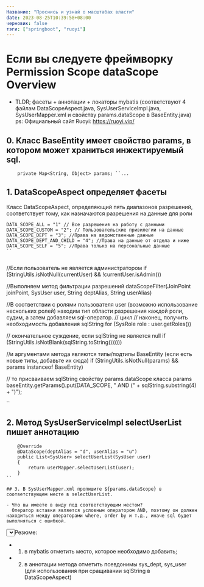 ```yaml
---
Название: "Проснись и узнай о масштабах власти"
date: 2023-08-25T10:39:58+08:00
черновик: false
тэги: ["springboot", "ruoyi"]
---
```

# Если вы следуете фреймворку Permission Scope dataScope Overview

- TLDR; фасеты + аннотации + локаторы mybatis (соответствуют 4 файлам DataScopeAspect.java, SysUserServiceImpl.java, SysUserMapper.xml и свойству params.dataScope в BaseEntity.java) ps: Официальный сайт Ruoyi: https://ruoyi.vip/

## 0. Класс BaseEntity имеет свойство params, в котором может храниться инжектируемый sql.
```
    private Map<String, Object> params; ``...
```

## 1. DataScopeAspect определяет фасеты
Класс DataScopeAspect, определяющий пять диапазонов разрешений, соответствует тому, как назначаются разрешения на данные для роли
```
DATA_SCOPE_ALL = "1" // Все разрешения на работу с данными
DATA_SCOPE_CUSTOM = "2"; // Пользовательские привилегии на данные
DATA_SCOPE_DEPT = "3"; //Права на ведомственные данные
DATA_SCOPE_DEPT_AND_CHILD = "4"; //Права на данные от отдела и ниже
DATA_SCOPE_SELF = "5"; //Права только на персональные данные
``


```
//Если пользователь не является администратором
if (StringUtils.isNotNull(currentUser) && !currentUser.isAdmin())

//Выполняем метод фильтрации разрешений
dataScopeFilter(JoinPoint joinPoint, SysUser user, String deptAlias, String userAlias)

//В соответствии с ролями пользователя user (возможно использование нескольких ролей) находим тип области разрешения каждой роли, судим, а затем добавляем sql-оператор.
// цикл // наконец, получить необходимость добавления sqlString
for (SysRole role : user.getRoles())

// окончательное суждение, если sqlString не является null
if (StringUtils.isNotBlank(sqlString.toString())))))

//и аргументами метода являются типы/подтипы BaseEntity (если есть новые типы, добавьте их сюда)
if (StringUtils.isNotNull(params) && params instanceof BaseEntity)

// то присваиваем sqlString свойству params.dataScope класса params
baseEntity.getParams().put(DATA_SCOPE, " AND (" + sqlString.substring(4) + ")");

``

## 2. Метод SysUserServiceImpl selectUserList пишет аннотацию
```
    @Override
    @DataScope(deptAlias = "d", userAlias = "u")
    public List<SysUser> selectUserList(SysUser user)
    {
        return userMapper.selectUserList(user);
    }
``

## 3. В SysUserMapper.xml пропишите ${params.dataScope} в соответствующем месте в selectUserList.

- Что вы имеете в виду под соответствующим местом?
  Оператор вставки является условным оператором AND, поэтому он должен находиться между операторами where, order by и т.д., иначе sql будет выполняться с ошибкой.
```
<select id="selectUserList" parameterType="SysUser" resultMap="SysUserResult">
select u.* from sys_user u
left join sys_dept d on u.dept_id = d.dept_id
where u.del_flag = '0'
<if test="userId ! = null и userId ! = 0">
AND u.user_id = #{userId}
</if
<! -- Фильтрация области данных -->
${params.dataScope}
</select
``


Резюме:

- 1. в mybatis отметить место, которое необходимо добавить;
- 2. в аннотации метода отметить псевдонимы sys_dept, sys_user (для использования при сращивании sqlString в DataScopeAspect)
